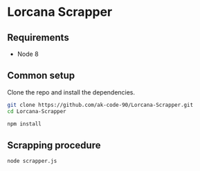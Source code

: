 # Lorcana Scrapper

## Requirements

- Node 8

## Common setup

Clone the repo and install the dependencies.

```bash
git clone https://github.com/ak-code-90/Lorcana-Scrapper.git
cd Lorcana-Scrapper
```

```bash
npm install
```

## Scrapping procedure

```bash
node scrapper.js
```
